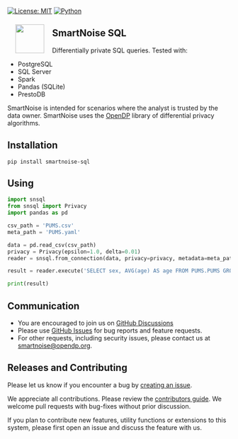 [![License: MIT](https://img.shields.io/badge/License-MIT-yellow.svg)](https://opensource.org/licenses/MIT) [![Python](https://img.shields.io/badge/python-3.7%20%7C%203.8-blue)](https://www.python.org/)

<a href="https://smartnoise.org"><img src="https://github.com/opendp/smartnoise-sdk/raw/main/images/SmartNoise/SVG/Logo%20Mark_grey.svg" align="left" height="65" vspace="8" hspace="18"></a>

## SmartNoise SQL

Differentially private SQL queries.  Tested with:
* PostgreSQL
* SQL Server
* Spark
* Pandas (SQLite)
* PrestoDB

SmartNoise is intended for scenarios where the analyst is trusted by the data owner.  SmartNoise uses the [OpenDP](https://github.com/opendp/opendp) library of differential privacy algorithms.

## Installation

```
pip install smartnoise-sql
```

## Using

```python
import snsql
from snsql import Privacy
import pandas as pd

csv_path = 'PUMS.csv'
meta_path = 'PUMS.yaml'

data = pd.read_csv(csv_path)
privacy = Privacy(epsilon=1.0, delta=0.01)
reader = snsql.from_connection(data, privacy=privacy, metadata=meta_path)

result = reader.execute('SELECT sex, AVG(age) AS age FROM PUMS.PUMS GROUP BY sex')

print(result)
```

## Communication

- You are encouraged to join us on [GitHub Discussions](https://github.com/opendp/opendp/discussions/categories/smartnoise)
- Please use [GitHub Issues](https://github.com/opendp/smartnoise-sdk/issues) for bug reports and feature requests.
- For other requests, including security issues, please contact us at [smartnoise@opendp.org](mailto:smartnoise@opendp.org).

## Releases and Contributing

Please let us know if you encounter a bug by [creating an issue](https://github.com/opendp/smartnoise-sdk/issues).

We appreciate all contributions. Please review the [contributors guide](../contributing.rst). We welcome pull requests with bug-fixes without prior discussion.

If you plan to contribute new features, utility functions or extensions to this system, please first open an issue and discuss the feature with us.
